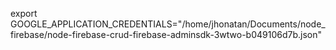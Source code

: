 export GOOGLE_APPLICATION_CREDENTIALS="/home/jhonatan/Documents/node_firebase/node-firebase-crud-firebase-adminsdk-3wtwo-b049106d7b.json"